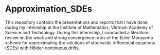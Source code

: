 # Approximation_SDEs
This repository contains the presentations and reports that I have done during my internship at the Institute of Mathematics, Vietnam Academy of Science and Technology. During this internship, I conducted a literature review on the weak and strong convergence rates of the Euler-Maruyama scheme for approximating the solutions of stochastic differential equations (SDEs) with Hölder-continuous drifts.

